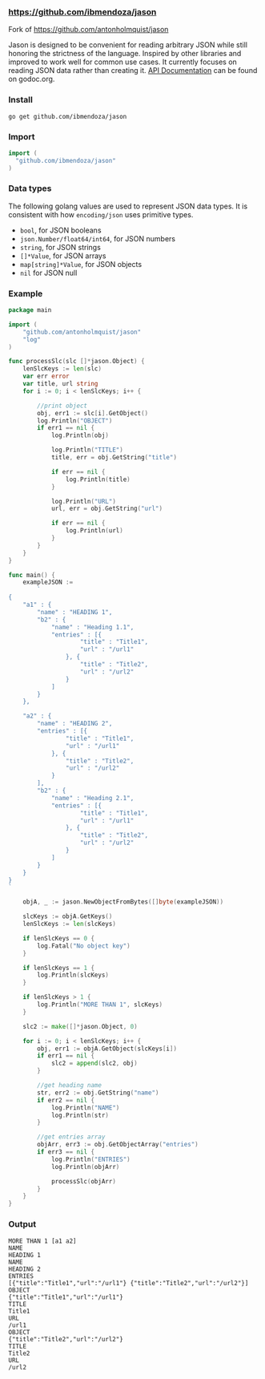 ### https://github.com/ibmendoza/jason

Fork of https://github.com/antonholmquist/jason

Jason is designed to be convenient for reading arbitrary JSON while still honoring the strictness of the language. Inspired by other libraries and improved to work well for common use cases. It currently focuses on reading JSON data rather than creating it. [API Documentation](http://godoc.org/github.com/antonholmquist/jason) can be found on godoc.org.

### Install

```shell
go get github.com/ibmendoza/jason
```

### Import

```go
import (
  "github.com/ibmendoza/jason"
)
```

### Data types

The following golang values are used to represent JSON data types. It is consistent with how `encoding/json` uses primitive types.

- `bool`, for JSON booleans
- `json.Number/float64/int64`, for JSON numbers
- `string`, for JSON strings
- `[]*Value`, for JSON arrays
- `map[string]*Value`, for JSON objects
- `nil` for JSON null

### Example

```go
package main

import (
	"github.com/antonholmquist/jason"
	"log"
)

func processSlc(slc []*jason.Object) {
	lenSlcKeys := len(slc)
	var err error
	var title, url string
	for i := 0; i < lenSlcKeys; i++ {

		//print object
		obj, err1 := slc[i].GetObject()
		log.Println("OBJECT")
		if err1 == nil {
			log.Println(obj)

			log.Println("TITLE")
			title, err = obj.GetString("title")

			if err == nil {
				log.Println(title)
			}

			log.Println("URL")
			url, err = obj.GetString("url")

			if err == nil {
				log.Println(url)
			}
		}
	}
}

func main() {
	exampleJSON :=
		`
{
	"a1" : {
		"name" : "HEADING 1",
		"b2" : {
			"name" : "Heading 1.1",
			"entries" : [{
					"title" : "Title1",
					"url" : "/url1"
				}, {
					"title" : "Title2",
					"url" : "/url2"
				}
			]
		}
	},

	"a2" : {
		"name" : "HEADING 2",
		"entries" : [{
				"title" : "Title1",
				"url" : "/url1"
			}, {
				"title" : "Title2",
				"url" : "/url2"
			}
		],
		"b2" : {
			"name" : "Heading 2.1",
			"entries" : [{
					"title" : "Title1",
					"url" : "/url1"
				}, {
					"title" : "Title2",
					"url" : "/url2"
				}
			]
		}
	}
} 
`

	objA, _ := jason.NewObjectFromBytes([]byte(exampleJSON))

	slcKeys := objA.GetKeys()
	lenSlcKeys := len(slcKeys)

	if lenSlcKeys == 0 {
		log.Fatal("No object key")
	}

	if lenSlcKeys == 1 {
		log.Println(slcKeys)
	}

	if lenSlcKeys > 1 {
		log.Println("MORE THAN 1", slcKeys)
	}

	slc2 := make([]*jason.Object, 0)

	for i := 0; i < lenSlcKeys; i++ {
		obj, err1 := objA.GetObject(slcKeys[i])
		if err1 == nil {
			slc2 = append(slc2, obj)
		}

		//get heading name
		str, err2 := obj.GetString("name")
		if err2 == nil {
			log.Println("NAME")
			log.Println(str)
		}

		//get entries array
		objArr, err3 := obj.GetObjectArray("entries")
		if err3 == nil {
			log.Println("ENTRIES")
			log.Println(objArr)

			processSlc(objArr)
		}
	}
}
```

### Output

```
MORE THAN 1 [a1 a2]
NAME
HEADING 1
NAME
HEADING 2
ENTRIES
[{"title":"Title1","url":"/url1"} {"title":"Title2","url":"/url2"}]
OBJECT
{"title":"Title1","url":"/url1"}
TITLE
Title1
URL
/url1
OBJECT
{"title":"Title2","url":"/url2"}
TITLE
Title2
URL
/url2
```